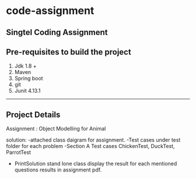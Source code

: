 # code-assignment
Singtel Coding Assignment
--------------------------

Pre-requisites to build the project
------------------------------------
1. Jdk 1.8 +
2. Maven 
3. Spring boot
4. git
5. Junit 4.13.1
------------------------
Project Details
---------------------
Assignment : Object Modelling for Animal

solution:
-attached class daigram for assignment.
-Test cases under test folder for each problem
-Section A Test cases ChickenTest, DuckTest, ParrotTest
- PrintSolution stand lone class display the result for each mentioned questions results     in assignment pdf.

